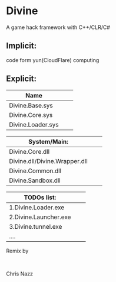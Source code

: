 # Divine
A game hack framework with C++/CLR/C#

## Implicit:

code form yun(CloudFlare) computing

## Explicit:

| Name              |      |      |
| ----------------- | ---- | ---- |
| Divine.Base.sys   |      |      |
| Divine.Core.sys   |      |      |
| Divine.Loader.sys |      |      |

| System/Main:                  |      |      |
| ----------------------------- | ---- | ---- |
| Divine.Core.dll               |      |      |
| Divine.dll/Divine.Wrapper.dll |      |      |
| Divine.Common.dll             |      |      |
| Divine.Sandbox.dll            |      |      |



| TODOs list:           |      |      |
| --------------------- | ---- | ---- |
| 1.Divine.Loader.exe   |      |      |
| 2.Divine.Launcher.exe |      |      |
| 3.Divine.tunnel.exe   |      |      |
| ....                  |      |      |





Remix by

<BR>

Chris Nazz
